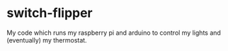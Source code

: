 # switch-flipper
My code which runs my raspberry pi and arduino to control my lights and (eventually) my thermostat.
